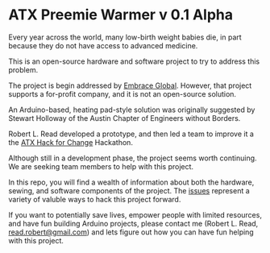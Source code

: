 # ATX Preemie Warmer v 0.1 Alpha

Every year across the world, many low-birth weight babies die, in part because they do not have access to advanced medicine.

This is an open-source hardware and software project to try to address this problem.

The project is begin addressed by [Embrace Global](http://embraceglobal.org). However, that project supports a for-profit company, and it is not an open-source solution. 

An Arduino-based, heating pad-style solution was originally suggested by Stewart Holloway of the Austin Chapter of Engineers without Borders.

Robert L. Read developed a prototype, and then led a team to improve it a the [ATX Hack for Change](http://publicinvention.blogspot.com/2015/06/report-atx-hack-for-change-2015-preemie.html) Hackathon.

Although still in a development phase, the project seems worth continuing. We are seeking team members to help with this project.

In this repo, you will find a wealth of information about both the hardware, sewing, and software components of the project. The [issues](https://github.com/PIFAH/ATX-Preemie/issues) represent a variety of valuble ways to hack this project forward.

If you want to potentially save lives, empower people with limited resources, and have fun building Arduino projects, please contact me (Robert L. Read, <read.robert@gmail.com>) and lets figure out how you can have fun helping with this project.

